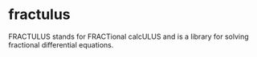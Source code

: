 # fractulus
FRACTULUS stands for FRACTional calcULUS and is a library for solving fractional differential equations.
